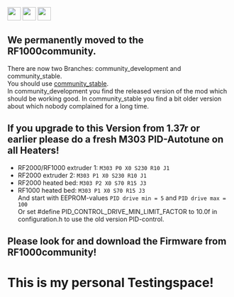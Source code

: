 [<img src="https://upload.wikimedia.org/wikipedia/commons/thumb/a/ae/Flag_of_the_United_Kingdom.svg/100px-Flag_of_the_United_Kingdom.svg.png" height="30">](README.md)
[<img src="https://upload.wikimedia.org/wikipedia/commons/thumb/a/a4/Flag_of_the_United_States.svg/100px-Flag_of_the_United_States.svg.png" height="30">](README.md)
[<img src="https://upload.wikimedia.org/wikipedia/commons/thumb/b/ba/Flag_of_Germany.svg/100px-Flag_of_Germany.svg.png" height="30">](README.de_DE.md)

## We permanently moved to the RF1000community. 
There are now two Branches: community_development and community_stable.  
You should use [community_stable](https://github.com/RF1000community/Repetier-Firmware).  
In community_development you find the released version of the mod which should be working good.
In community_stable you find a bit older version about which nobody complained for a long time.

## If you upgrade to this Version from 1.37r or earlier please do a fresh M303 PID-Autotune on all Heaters!  
- RF2000/RF1000 extruder 1: `M303 P0 X0 S230 R10 J1`
- RF2000 extruder 2: `M303 P1 X0 S230 R10 J1`
- RF2000 heated bed: `M303 P2 X0 S70 R15 J3`
- RF1000 heated bed: `M303 P1 X0 S70 R15 J3`  
And start with EEPROM-values `PID drive min = 5` and `PID drive max = 100`  
Or set #define PID_CONTROL_DRIVE_MIN_LIMIT_FACTOR to 10.0f in configuration.h to use the old version PID-control.

## Please look for and download the Firmware from RF1000community!

# This is my personal Testingspace!
